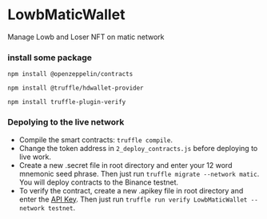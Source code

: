 # LowbMaticWallet
Manage Lowb and Loser NFT on matic network


### install some package

`npm install @openzeppelin/contracts`

`npm install @truffle/hdwallet-provider`

`npm install truffle-plugin-verify`

### Depolying to the live network

- Compile the smart contracts: `truffle compile`.
- Change the token address in `2_deploy_contracts.js` before deploying to live work.
- Create a new .secret file in root directory and enter your 12 word mnemonic seed phrase. Then just run `truffle migrate --network matic`. You will deploy contracts to the Binance testnet.
- To verify the contract, create a new .apikey file in root directory and enter the [API Key](https://polygonscan.com/myapikey). Then just run `truffle run verify LowbMaticWallet --network testnet`. 
